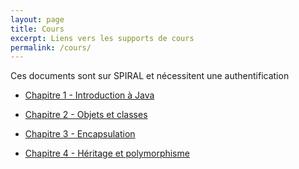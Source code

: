 ```yaml
---
layout: page
title: Cours
excerpt: Liens vers les supports de cours
permalink: /cours/
---
```


Ces documents sont sur SPIRAL et nécessitent une authentification

* [Chapitre 1 - Introduction à Java](http://spiralconnect.univ-lyon1.fr/spiral-files/download?mode=inline&data=5329116)

* [Chapitre 2 - Objets et classes](http://spiralconnect.univ-lyon1.fr/spiral-files/download?mode=inline&data=5329117)

* [Chapitre 3 - Encapsulation](http://spiralconnect.univ-lyon1.fr/spiral-files/download?mode=inline&data=5329113)

* [Chapitre 4 - Héritage et polymorphisme](http://spiralconnect.univ-lyon1.fr/spiral-files/download?mode=inline&data=5329115)
